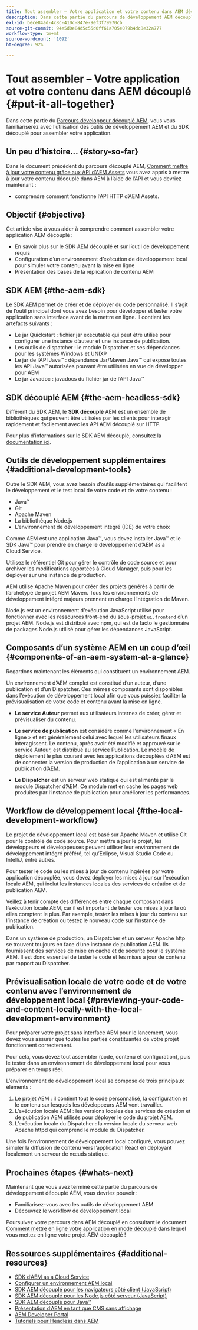 ```yaml
---
title: Tout assembler – Votre application et votre contenu dans AEM découplé
description: Dans cette partie du parcours de développement AEM découplé, découvrez comment aborder votre projet AEM, notamment les fragments de contenu, les appels GraphQL, les appels API REST et votre application, mais aussi comment préparer ce projet pour la mise en ligne.
exl-id: bece84ad-4c8c-410c-847e-9ef3f79970cb
source-git-commit: 94e5d0e84d5c55d0ff61a705e079b4dc8e32a777
workflow-type: tm+mt
source-wordcount: '1092'
ht-degree: 92%

---
```


# Tout assembler – Votre application et votre contenu dans AEM découplé {#put-it-all-together}

Dans cette partie du [Parcours développeur découplé AEM](overview.md), vous vous familiariserez avec l’utilisation des outils de développement AEM et du SDK découplé pour assembler votre application.

## Un peu d’histoire...  {#story-so-far}

Dans le document précédent du parcours découplé AEM, [Comment mettre à jour votre contenu grâce aux API d’AEM Assets](update-your-content.md) vous avez appris à mettre à jour votre contenu découplé dans AEM à l’aide de l’API et vous devriez maintenant :

* comprendre comment fonctionne l’API HTTP d’AEM Assets.

## Objectif {#objective}

Cet article vise à vous aider à comprendre comment assembler votre application AEM découplé :

* En savoir plus sur le SDK AEM découplé et sur l’outil de développement requis
* Configuration d’un environnement d’exécution de développement local pour simuler votre contenu avant la mise en ligne
* Présentation des bases de la réplication de contenu AEM

## SDK AEM {#the-aem-sdk}

Le SDK AEM permet de créer et de déployer du code personnalisé. Il s’agit de l’outil principal dont vous avez besoin pour développer et tester votre application sans interface avant de la mettre en ligne. Il contient les artefacts suivants :

* Le jar Quickstart : fichier jar exécutable qui peut être utilisé pour configurer une instance d’auteur et une instance de publication.
* Les outils de dispatcher : le module Dispatcher et ses dépendances pour les systèmes Windows et UNIX®
* Le jar de l’API Java™ : dépendance Jar/Maven Java™ qui expose toutes les API Java™ autorisées pouvant être utilisées en vue de développer pour AEM
* Le jar Javadoc : javadocs du fichier jar de l’API Java™

## SDK découplé AEM {#the-aem-headless-sdk}

Différent du SDK AEM, le **SDK découplé** AEM est un ensemble de bibliothèques qui peuvent être utilisées par les clients pour interagir rapidement et facilement avec les API AEM découplé sur HTTP.

Pour plus d’informations sur le SDK AEM découplé, consultez la [documentation ici](https://experienceleague.adobe.com/docs/experience-manager-learn/getting-started-with-aem-headless/how-to/aem-headless-sdk.html?lang=fr).

## Outils de développement supplémentaires {#additional-development-tools}

Outre le SDK AEM, vous avez besoin d’outils supplémentaires qui facilitent le développement et le test local de votre code et de votre contenu :

* Java™
* Git
* Apache Maven
* La bibliothèque Node.js
* L’environnement de développement intégré (IDE) de votre choix

Comme AEM est une application Java™, vous devez installer Java™ et le SDK Java™ pour prendre en charge le développement d’AEM as a Cloud Service.

Utilisez le référentiel Git pour gérer le contrôle de code source et pour archiver les modifications apportées à Cloud Manager, puis pour les déployer sur une instance de production.

AEM utilise Apache Maven pour créer des projets générés à partir de l’archétype de projet AEM Maven. Tous les environnements de développement intégré majeurs prennent en charge l’intégration de Maven.

Node.js est un environnement d’exécution JavaScript utilisé pour fonctionner avec les ressources front-end du sous-projet `ui.frontend` d’un projet AEM. Node.js est distribué avec npm, qui est de facto le gestionnaire de packages Node.js utilisé pour gérer les dépendances JavaScript.

## Composants d’un système AEM en un coup d’œil {#components-of-an-aem-system-at-a-glance}

Regardons maintenant les éléments qui constituent un environnement AEM.

Un environnement d’AEM complet est constitué d’un auteur, d’une publication et d’un Dispatcher. Ces mêmes composants sont disponibles dans l’exécution de développement local afin que vous puissiez faciliter la prévisualisation de votre code et contenu avant la mise en ligne.

* **Le service Auteur** permet aux utilisateurs internes de créer, gérer et prévisualiser du contenu.

* **Le service de publication** est considéré comme l’environnement « En ligne » et est généralement celui avec lequel les utilisateurs finaux interagissent. Le contenu, après avoir été modifié et approuvé sur le service Auteur, est distribué au service Publication. Le modèle de déploiement le plus courant avec les applications découplées d’AEM est de connecter la version de production de l’application à un service de publication d’AEM.

* **Le Dispatcher** est un serveur web statique qui est alimenté par le module Dispatcher d’AEM. Ce module met en cache les pages web produites par l’instance de publication pour améliorer les performances.

## Workflow de développement local {#the-local-development-workflow}

Le projet de développement local est basé sur Apache Maven et utilise Git pour le contrôle de code source. Pour mettre à jour le projet, les développeurs et développeuses peuvent utiliser leur environnement de développement intégré préféré, tel qu’Eclipse, Visual Studio Code ou IntelliJ, entre autres.

Pour tester le code ou les mises à jour de contenu ingérées par votre application découplée, vous devez déployer les mises à jour sur l’exécution locale AEM, qui inclut les instances locales des services de création et de publication AEM.

Veillez à tenir compte des différences entre chaque composant dans l’exécution locale AEM, car il est important de tester vos mises à jour là où elles comptent le plus. Par exemple, testez les mises à jour du contenu sur l’instance de création ou testez le nouveau code sur l’instance de publication.

Dans un système de production, un Dispatcher et un serveur Apache http se trouvent toujours en face d’une instance de publication AEM. Ils fournissent des services de mise en cache et de sécurité pour le système AEM. Il est donc essentiel de tester le code et les mises à jour de contenu par rapport au Dispatcher.

## Prévisualisation locale de votre code et de votre contenu avec l’environnement de développement local {#previewing-your-code-and-content-locally-with-the-local-development-environment}

Pour préparer votre projet sans interface AEM pour le lancement, vous devez vous assurer que toutes les parties constituantes de votre projet fonctionnent correctement.

Pour cela, vous devez tout assembler (code, contenu et configuration), puis le tester dans un environnement de développement local pour vous préparer en temps réel.

L’environnement de développement local se compose de trois principaux éléments :

1. Le projet AEM : il contient tout le code personnalisé, la configuration et le contenu sur lesquels les développeurs AEM vont travailler.
1. L’exécution locale AEM : les versions locales des services de création et de publication AEM utilisés pour déployer le code du projet AEM.
1. L’exécution locale du Dispatcher : la version locale du serveur web Apache httpd qui comprend le module du Dispatcher.

Une fois l’environnement de développement local configuré, vous pouvez simuler la diffusion de contenu vers l’application React en déployant localement un serveur de nœuds statique.

<!-- THIS TOPIC IS 404. IT DOES NOT APPEAR IN THE TOC OR ANYWHERE ELSE To get a more in-depth look at setting up a local development environment and all dependencies needed for content preview, see [Production Deployment documentation](https://experienceleague.adobe.com/docs/experience-manager-learn/headless-tutorial/graphql/multi-step/production-deployment.html). -->

## Prochaines étapes {#whats-next}

Maintenant que vous avez terminé cette partie du parcours de développement découplé AEM, vous devriez pouvoir :

* Familiarisez-vous avec les outils de développement AEM
* Découvrez le workflow de développement local

Poursuivez votre parcours dans AEM découplé en consultant le document [Comment mettre en ligne votre application en mode découplé](/help/journey-headless/developer/go-live.md) dans lequel vous mettez en ligne votre projet AEM découplé !

## Ressources supplémentaires {#additional-resources}

* [SDK d’AEM as a Cloud Service](/help/implementing/developing/introduction/aem-as-a-cloud-service-sdk.md)
* [Configurer un environnement AEM local](https://experienceleague.adobe.com/docs/experience-manager-learn/foundation/development/set-up-a-local-aem-development-environment.html?lang=fr)
* [SDK AEM découplé pour les navigateurs côté client (JavaScript)](https://github.com/adobe/aem-headless-client-js)
* [SDK AEM découplé pour les Node.js côté serveur (JavaScript)](https://github.com/adobe/aem-headless-client-nodejs)
* [SDK AEM découplé pour Java™](https://github.com/adobe/aem-headless-client-java)
* [Présentation d’AEM en tant que CMS sans affichage](/help/headless/introduction.md)
* [AEM Developer Portal](https://experienceleague.adobe.com/landing/experience-manager/headless/developer.html?lang=fr)
* [Tutoriels pour Headless dans AEM](https://experienceleague.adobe.com/docs/experience-manager-learn/getting-started-with-aem-headless/overview.html?lang=fr)
